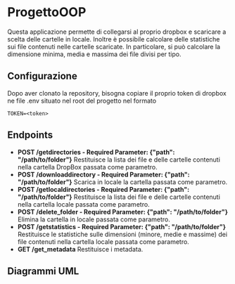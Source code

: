 # ProgettoOOP
Questa applicazione permette di collegarsi al proprio dropbox e scaricare a scelta delle cartelle in locale. Inoltre è possibile calcolare delle statistiche sui file contenuti nelle cartelle scaricate. In particolare, si può calcolare la dimensione minima, media e massima dei file divisi per tipo.

## Configurazione
Dopo aver clonato la repository, bisogna copiare il proprio token di dropbox ne file .env situato nel root del progetto nel formato
```
TOKEN=<token>
```

## Endpoints
* **POST /getdirectories  - Required Parameter: {"path": "/path/to/folder"}**
Restituisce la lista dei file e delle cartelle contenuti nella cartella DropBox passata come parametro.
* **POST /downloaddirectory  - Required Parameter: {"path": "/path/to/folder"}**
Scarica in locale la cartella passata come parametro.
* **POST /getlocaldirectories  - Required Parameter: {"path": "/path/to/folder"}**
Restituisce la lista dei file e delle cartelle contenuti nella cartella locale passata come parametro.
* **POST /delete_folder  - Required Parameter: {"path": "/path/to/folder"}**
Elimina la cartella in locale passata come parametro.
* **POST /getstatistics  - Required Parameter: {"path": "/path/to/folder"}**
Restituisce le statistiche sulle dimensioni (minore, medie e massime) dei file contenuti nella cartella locale passata come parametro.
* **GET /get_metadata**
Restituisce i metadata.

## Diagrammi UML
